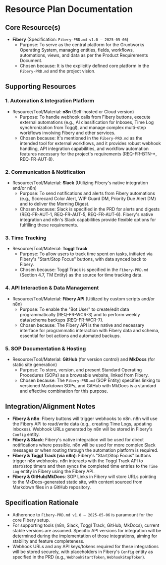 # Resource Plan Documentation

## Core Resource(s)
-   **Fibery** (Specification: `Fibery-PRD.md v1.0 – 2025-05-06`)
    -   Purpose: To serve as the central platform for the Gruntworks Operating System, managing entities, fields, workflows, automations, views, and data as per the Product Requirements Document.
    -   Chosen because: It is the explicitly defined core platform in the `Fibery-PRD.md` and the project vision.

## Supporting Resources

### 1. Automation & Integration Platform
-   Resource/Tool/Material: **n8n** (Self-hosted or Cloud version)
    -   Purpose: To handle webhook calls from Fibery buttons, execute external automations (e.g., AI classification for Inboxes, Time Log synchronization from Toggl), and manage complex multi-step workflows involving Fibery and other services.
    -   Chosen because: It's mentioned in the `Fibery-PRD.md` as the intended tool for external workflows, and it provides robust webhook handling, API integration capabilities, and workflow automation features necessary for the project's requirements (REQ-FR-BTN-*, REQ-FR-AUT-8).

### 2. Communication & Notification
-   Resource/Tool/Material: **Slack** (Utilizing Fibery's native integration and/or n8n)
    -   Purpose: To send notifications and alerts from Fibery automations (e.g., Scorecard Color Alert, WIP Guard DM, Priority Due Alert DM) and to deliver the Morning Digest.
    -   Chosen because: Slack is specified in the PRD for alerts and digests (REQ-FR-AUT-1, REQ-FR-AUT-5, REQ-FR-AUT-6). Fibery's native integration and n8n's Slack capabilities provide flexible options for fulfilling these requirements.

### 3. Time Tracking
-   Resource/Tool/Material: **Toggl Track**
    -   Purpose: To allow users to track time spent on tasks, initiated via Fibery's "Start/Stop Focus" buttons, with data synced back to Fibery.
    -   Chosen because: Toggl Track is specified in the `Fibery-PRD.md` (Section 4.7, TM Entity) as the source for time tracking data.

### 4. API Interaction & Data Management
-   Resource/Tool/Material: **Fibery API** (Utilized by custom scripts and/or n8n)
    -   Purpose: To enable the "Bot User" to create/edit data programmatically (REQ-FR-WCR-3) and to perform weekly data/schema backups (REQ-FR-WCR-7).
    -   Chosen because: The Fibery API is the native and necessary interface for programmatic interaction with Fibery data and schema, essential for bot actions and automated backups.

### 5. SOP Documentation & Hosting
-   Resource/Tool/Material: **GitHub** (for version control) and **MkDocs** (for static site generation)
    -   Purpose: To store, version, and present Standard Operating Procedures (SOPs) as a browsable website, linked from Fibery.
    -   Chosen because: The `Fibery-PRD.md` (SOP Entity) specifies linking to versioned Markdown SOPs, and GitHub with MkDocs is a standard and effective combination for this purpose.

## Integration/Alignment Notes
-   **Fibery & n8n**: Fibery buttons will trigger webhooks to n8n. n8n will use the Fibery API to read/write data (e.g., creating Time Logs, updating Inboxes). Webhook URLs generated by n8n will be stored in Fibery's `Config` entity.
-   **Fibery & Slack**: Fibery's native integration will be used for direct notifications where possible. n8n will be used for more complex Slack messages or when routing through the automation platform is required.
-   **Fibery & Toggl Track (via n8n)**: Fibery's "Start/Stop Focus" buttons trigger n8n webhooks. n8n interacts with the Toggl Track API to start/stop timers and then syncs the completed time entries to the `Time Log` entity in Fibery using the Fibery API.
-   **Fibery & GitHub/MkDocs**: SOP Links in Fibery will store URLs pointing to the MkDocs-generated static site, with content sourced from Markdown files in a GitHub repository.

## Specification Rationale
-   Adherence to `Fibery-PRD.md v1.0 – 2025-05-06` is paramount for the core Fibery setup.
-   For supporting tools (n8n, Slack, Toggl Track, GitHub, MkDocs), current stable versions are assumed. Specific API versions for integration will be determined during the implementation of those integrations, aiming for stability and feature completeness.
-   Webhook URLs and any API keys/tokens required for these integrations will be stored securely, with placeholders in Fibery's `Config` entity as specified in the PRD (e.g., `WebhookStartToken`, `WebhookStopToken`). 